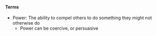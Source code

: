 #### Terms
- Power: The ability to compel others to do something they might not otherwise do
	- Power can be coercive, or persuasive
